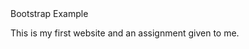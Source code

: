 <!DOCTYPE html>
<html lang="en">
     <head>
      </head>
       </title>Bootstrap
     Example</title>
     <meta charset="utf-8">
     <meta name="viewport"
     content="width=device-width,
     initial-scale=1">
     <link rel="stylesheet"
     href= "https://maxcdn.bootstapcdn.com/bootstrap/3.4.1/css/bootstrap.min.css">
      <script
 Src="https://ajax.googleap is.com/ajax/libs/jQuery/3.5.1/jQuery.min.js"></scripts>
      <Script
 Src=https://maxcdn.bootstrapcdn.com/bootstrap/3.4.1/js/bootstrap.min.js"></script>
          </head>
          <body>
  <div class="container">
   <Welcome to my website
    Page<hi>
    <p> This is my first website and an assignment given to me.<p>
    </div>
     </body>
     </html>
